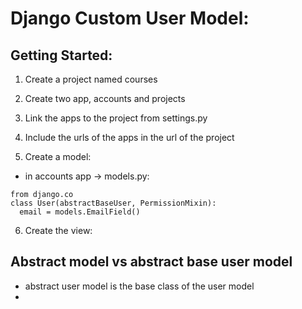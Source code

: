 # Django Custom User Model:

## Getting Started:
1.  Create a project named courses
2.  Create two app, accounts and projects
3.  Link the apps to the project from settings.py
4.  Include the urls of the apps in the url of the project

5.  Create a model:
   * in accounts app -> models.py:
  ```
  from django.co
  class User(abstractBaseUser, PermissionMixin):
    email = models.EmailField()
  ```

6. Create the view:
   


##  Abstract model vs abstract base user model
* abstract user model is the base class of the user model
* 
  